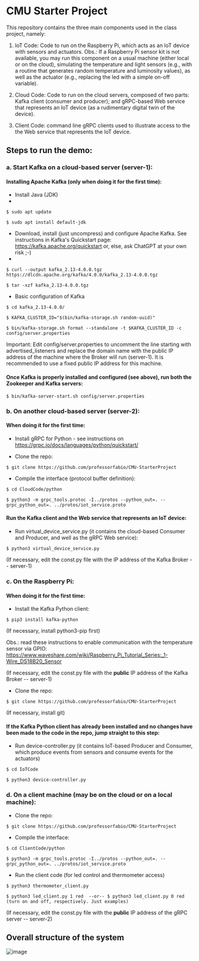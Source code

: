 # CMU Starter Project

This repository contains the three main components used in the class project, namely:

1. IoT Code: Code to run on the Raspberry Pi, which acts as an IoT device with sensors and actuators. Obs.: If a Raspberry Pi sensor kit is not available, you may run this component on a usual machine (either local or on the cloud), simulating the temperature and light sensors (e.g., with a routine that generates random temperature and luminosity values), as well as the actuator (e.g., replacing the led with a simple on-off variable).

2. Cloud Code: Code to run on the cloud servers, composed of two parts: Kafka client (consumer and producer); and gRPC-based Web service that represents an IoT device (as a rudimentary digital twin of the device). 

3. Client Code: command line gRPC clients used to illustrate access to the the Web service that represents the IoT device.

## Steps to run the demo:

### a. Start Kafka on a cloud-based server (server-1):

#### Installing Apache Kafka (only when doing it for the first time):
- Install Java (JDK)
- 
`$ sudo apt update`

`$ sudo apt install default-jdk`

- Download, install (just uncompress) and configure Apache Kafka. See instructions in Kafka's Quickstart page: https://kafka.apache.org/quickstart or, else, ask ChatGPT at your own risk ;-)
- 
`$ curl --output kafka_2.13-4.0.0.tgz https://dlcdn.apache.org/kafka/4.0.0/kafka_2.13-4.0.0.tgz`

`$ tar -xzf kafka_2.13-4.0.0.tgz`

- Basic configuration of Kafka

`$ cd kafka_2.13-4.0.0/`

`$ KAFKA_CLUSTER_ID="$(bin/kafka-storage.sh random-uuid)"`

`$ bin/kafka-storage.sh format --standalone -t $KAFKA_CLUSTER_ID -c config/server.properties`

Important: Edit config/server.properties to uncomment the line starting with advertised_listeners and replace the domain name with the public IP address of the machine where the Broker will run (server-1). It is recommended to use a fixed public IP address for this machine.

#### Once Kafka is properly installed and configured (see above), run both the Zookeeper and Kafka servers: 

`$ bin/kafka-server-start.sh config/server.properties`

### b. On another cloud-based server (server-2):

#### When doing it for the first time:

- Install gRPC for Python - see instructions on https://grpc.io/docs/languages/python/quickstart/

- Clone the repo: 

`$ git clone https://github.com/professorfabio/CMU-StarterProject`

- Compile the interface (protocol buffer definition):

`$ cd CloudCode/python`

`$ python3 -m grpc_tools.protoc -I../protos --python_out=. --grpc_python_out=. ../protos/iot_service.proto`

#### Run the Kafka client and the Web service that represents an IoT device:

- Run virtual_device_service.py (it contains the cloud-based Consumer and Producer, and well as the gRPC Web service):

`$ python3 virtual_device_service.py`

(If necessary, edit the const.py file with the IP address of the Kafka Broker -- server-1)

### c. On the Raspberry Pi:

#### When doing it for the first time:

- Install the Kafka Python client:

`$ pip3 install kafka-python`

(If necessary, install python3-pip first)

Obs.: read these instructions to enable communication with the temperature sensor via GPIO: https://www.waveshare.com/wiki/Raspberry_Pi_Tutorial_Series:_1-Wire_DS18B20_Sensor

(If necessary, edit the const.py file with the **public** IP address of the Kafka Broker -- server-1)

- Clone the repo:

`$ git clone https://github.com/professorfabio/CMU-StarterProject`

(If necessary, install git)

#### If the Kafka Python client has already been installed and no changes have been made to the code in the repo, jump straight to this step:

- Run device-controller.py (it contains IoT-based Producer and Consumer, which produce events from sensors and consume events for the actuators)

`$ cd IoTCode`

`$ python3 device-controller.py`

### d. On a client machine (may be on the cloud or on a local machine):

- Clone the repo:

`$ git clone https://github.com/professorfabio/CMU-StarterProject`

- Compile the interface:

`$ cd ClientCode/python`

`$ python3 -m grpc_tools.protoc -I../protos --python_out=. --grpc_python_out=. ../protos/iot_service.proto`

- Run the client code (for led control and thermometer access)

`$ python3 thermometer_client.py`

`$ python3 led_client.py 1 red  --or-- $ python3 led_client.py 0 red (turn on and off, respectively. Just examples)`

(If necessary, edit the const.py file with the **public** IP address of the gRPC server -- server-2)

## Overall structure of the system

![image](https://user-images.githubusercontent.com/13460193/204534405-b17b1abb-77e1-479a-8171-807dc610ee5d.png)
